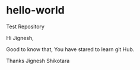# hello-world
Test Repository

Hi Jignesh,

Good to know that, You have stared to learn git Hub.

Thanks
Jignesh Shikotara
